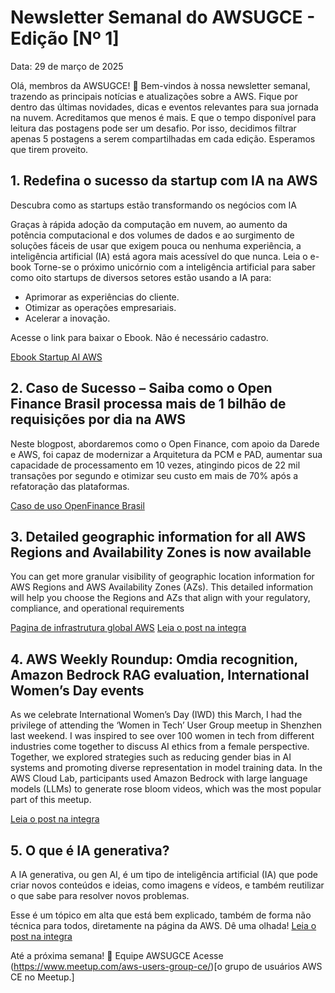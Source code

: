 # Newsletter Semanal do AWSUGCE - Edição [Nº 1]
Data: 29 de março de 2025

Olá, membros da AWSUGCE! 🌟
Bem-vindos à nossa newsletter semanal, trazendo as principais notícias e atualizações sobre a AWS. Fique por dentro das últimas novidades, dicas e eventos relevantes para sua jornada na nuvem.
Acreditamos que menos é mais. E que o tempo disponível para leitura das postagens pode ser um desafio.
Por isso, decidimos filtrar apenas 5 postagens a serem compartilhadas em cada edição.
Esperamos que tirem proveito.

## 1. Redefina o sucesso da startup com IA na AWS

Descubra como as startups estão transformando os negócios com IA

Graças à rápida adoção da computação em nuvem, ao aumento da potência computacional e dos volumes de dados e ao surgimento de soluções fáceis de usar que exigem pouca ou nenhuma experiência, a inteligência artificial (IA) está agora mais acessível do que nunca. Leia o e-book Torne-se o próximo unicórnio com a inteligência artificial para saber como oito startups de diversos setores estão usando a IA para:

- Aprimorar as experiências do cliente.
- Otimizar as operações empresariais.
- Acelerar a inovação.

Acesse o link para baixar o Ebook. Não é necessário cadastro.

[Ebook Startup AI AWS](https://pages.awscloud.com/global-ln-gc-400-sup-unicorn-ebook-learn.html?gc-language=pt-br&trk=8d3d72df-9f43-446c-9b4f-356effb8d8d0&sc_channel=em)

## 2. Caso de Sucesso – Saiba como o Open Finance Brasil processa mais de 1 bilhão de requisições por dia na AWS

Neste blogpost, abordaremos como o Open Finance, com apoio da Darede e AWS, foi capaz de modernizar a Arquitetura da PCM e PAD, aumentar sua capacidade de processamento em 10 vezes, atingindo picos de 22 mil transações por segundo e otimizar seu custo em mais de 70% após a refatoração das plataformas.

[Caso de uso OpenFinance Brasil](https://aws.amazon.com/pt/blogs/aws-brasil/caso-de-sucesso-saiba-como-o-open-finance-brasil-processa-mais-de-1-bilhao-de-requisicoes-por-dia-na-aws/)

## 3. Detailed geographic information for all AWS Regions and Availability Zones is now available

You can get more granular visibility of geographic location information for AWS Regions and AWS Availability Zones (AZs). This detailed information will help you choose the Regions and AZs that align with your regulatory, compliance, and operational requirements

[Pagina de infrastrutura global AWS](https://aws.amazon.com/pt/about-aws/global-infrastructure/regions_az/?p=ngi&loc=2)
[Leia o post na integra](https://aws.amazon.com/pt/blogs/aws/now-available-geography-information-for-all-aws-regions-and-availability-zones/)

## 4. AWS Weekly Roundup: Omdia recognition, Amazon Bedrock RAG evaluation, International Women’s Day events

As we celebrate International Women’s Day (IWD) this March, I had the privilege of attending the ‘Women in Tech’ User Group meetup in Shenzhen last weekend. I was inspired to see over 100 women in tech from different industries come together to discuss AI ethics from a female perspective. Together, we explored strategies such as reducing gender bias in AI systems and promoting diverse representation in model training data. In the AWS Cloud Lab, participants used Amazon Bedrock with large language models (LLMs) to generate rose bloom videos, which was the most popular part of this meetup.

[Leia o post na integra](https://aws.amazon.com/pt/blogs/aws/aws-weekly-roundup-omdia-recognition-amazon-bedrock-rag-evaluation-international-womens-day-events-and-more-march-24-2025/)

## 5. O que é IA generativa?

A IA generativa, ou gen AI, é um tipo de inteligência artificial (IA) que pode criar novos conteúdos e ideias, como imagens e vídeos, e também reutilizar o que sabe para resolver novos problemas.

Esse é um tópico em alta que está bem explicado, também de forma não técnica para todos, diretamente na página da AWS. 
Dê uma olhada!
[Leia o post na integra](https://aws.amazon.com/pt/what-is/generative-ai/?nc1=f_cc)


Até a próxima semana! 🚀
Equipe AWSUGCE
Acesse (https://www.meetup.com/aws-users-group-ce/)[o grupo de usuários AWS CE no Meetup.]
